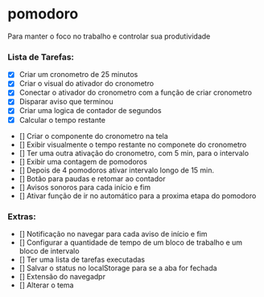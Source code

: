 # pomodoro
Para manter o foco no trabalho e controlar sua produtividade

### Lista de Tarefas:

- [x] Criar um cronometro de 25 minutos
- [x] Criar o visual do ativador do cronometro 
- [x] Conectar o ativador do cronometro com a função de criar cronometro
- [x] Disparar aviso que terminou
- [x] Criar uma logica de contador de segundos
- [x] Calcular o tempo restante
- [] Criar o componente do cronometro na tela
- [] Exibir visualmente o tempo restante no componete do cronometro
- [] Ter uma outra ativação do cronometro, com 5 min, para o intervalo
- [] Exibir uma contagem de pomodoros
- [] Depois de 4 pomodoros ativar intervalo longo de 15 min.
- [] Botão para paudas e retomar ao contador
- [] Avisos sonoros para cada início e fim
- [] Ativar função de ir no automático para a proxima etapa do pomodoro




### Extras:

- [] Notificação no navegar para cada aviso de início e fim
- [] Configurar a quantidade de tempo de um bloco de trabalho e um bloco de intervalo
- [] Ter uma lista de tarefas executadas
- [] Salvar o status no localStorage para se a aba for fechada
- [] Extensão do navegadpr
- [] Alterar o tema